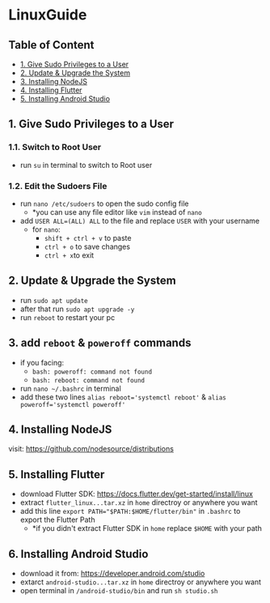 # LinuxGuide
## Table of Content
- [1. Give Sudo Privileges to a User](#1-give-sudo-privileges-to-a-user)
- [2. Update & Upgrade the System](#2-update--upgrade-the-system)
- [3. Installing NodeJS](#3-installing-nodejs)
- [4. Installing Flutter](#4-installing-flutter)
- [5. Installing Android Studio](#5-installing-android-studio)

## 1. Give Sudo Privileges to a User
### 1.1. Switch to Root User
  - run `su` in terminal to switch to Root user
### 1.2. Edit the Sudoers File
  - run `nano /etc/sudoers` to open the sudo config file
    - *you can use any file editor like `vim` instead of `nano` 
  - add  `USER ALL=(ALL) ALL` to the file and replace `USER` with your username
    - for `nano`:
      - `shift + ctrl + v` to paste 
      -  `ctrl + o` to save changes
      -  `ctrl + x`to exit
## 2. Update & Upgrade the System
- run `sudo apt update`
- after that run `sudo apt upgrade -y`
- run `reboot` to restart your pc

## 3. add `reboot` & `poweroff` commands
- if you facing:
  - `bash: poweroff: command not found`
  - `bash: reboot: command not found`
- run `nano ~/.bashrc` in terminal
- add these two lines `alias reboot='systemctl reboot'` & `alias poweroff='systemctl poweroff'`

  
## 4. Installing NodeJS
visit: https://github.com/nodesource/distributions

## 5. Installing Flutter
 - download Flutter SDK: https://docs.flutter.dev/get-started/install/linux
 - extract `flutter_linux...tar.xz` in `home` directroy or anywhere you want
 - add this line `export PATH="$PATH:$HOME/flutter/bin"` in `.bashrc` to export the Flutter Path
    - *if you didn't extract Flutter SDK in `home` replace `$HOME` with your path
  
## 6. Installing Android Studio
  - download it from: https://developer.android.com/studio
  - extarct `android-studio...tar.xz` in `home` directroy or anywhere you want 
  - open terminal in `/android-studio/bin` and run `sh studio.sh`
